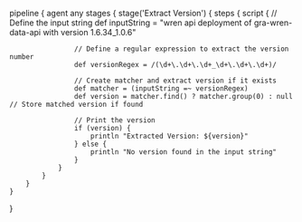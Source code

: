 pipeline {
    agent any
    stages {
        stage('Extract Version') {
            steps {
                script {
                    // Define the input string
                    def inputString = "wren api deployment of gra-wren-data-api with version 1.6.34_1.0.6"
                    
                    // Define a regular expression to extract the version number
                    def versionRegex = /(\d+\.\d+\.\d+_\d+\.\d+\.\d+)/

                    // Create matcher and extract version if it exists
                    def matcher = (inputString =~ versionRegex)
                    def version = matcher.find() ? matcher.group(0) : null // Store matched version if found

                    // Print the version
                    if (version) {
                        println "Extracted Version: ${version}"
                    } else {
                        println "No version found in the input string"
                    }
                }
            }
        }
    }
}
